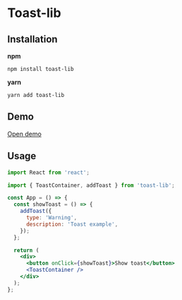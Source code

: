 # Toast-lib

## Installation

**npm**

```
npm install toast-lib
```

**yarn**

```
yarn add toast-lib
```

## Demo

[Open demo](http://Fritterus.github.io/Toast-lib)

## Usage

```jsx
import React from 'react';

import { ToastContainer, addToast } from 'toast-lib';

const App = () => {
  const showToast = () => {
    addToast({
      type: 'Warning',
      description: 'Toast example',
    });
  };

  return (
    <div>
      <button onClick={showToast}>Show toast</button>
      <ToastContainer />
    </div>
  );
};
```
